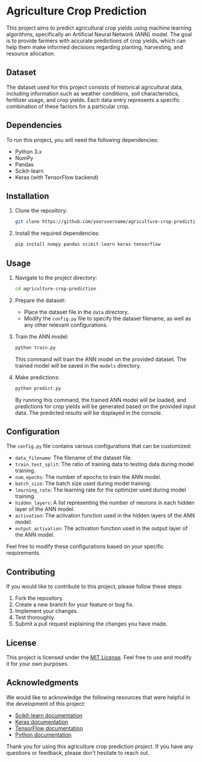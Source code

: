 # Agriculture Crop Prediction

This project aims to predict agricultural crop yields using machine learning algorithms,
specifically an Artificial Neural Network (ANN) model. The goal is to provide farmers with accurate predictions of crop yields,
which can help them make informed decisions regarding planting, harvesting, and resource allocation.

## Dataset

The dataset used for this project consists of historical agricultural data,
including information such as weather conditions, soil characteristics, fertilizer usage, and
crop yields. Each data entry represents a specific combination of these factors for a particular crop.

## Dependencies

To run this project, you will need the following dependencies:

- Python 3.x
- NumPy
- Pandas
- Scikit-learn
- Keras (with TensorFlow backend)

## Installation

1. Clone the repository:

   ```bash
   git clone https://github.com/yourusername/agriculture-crop-prediction.git
   ```

2. Install the required dependencies:

   ```bash
   pip install numpy pandas scikit-learn keras tensorflow
   ```

## Usage

1. Navigate to the project directory:

   ```bash
   cd agriculture-crop-prediction
   ```

2. Prepare the dataset:

   - Place the dataset file in the `data` directory.
   - Modify the `config.py` file to specify the dataset filename, as well as any other relevant configurations.

3. Train the ANN model:

   ```bash
   python train.py
   ```

   This command will train the ANN model on the provided dataset. The trained model will be saved in the `models` directory.

4. Make predictions:

   ```bash
   python predict.py
   ```

   By running this command, the trained ANN model will be loaded, and predictions for crop yields will be generated based on the provided input data. The predicted results will be displayed in the console.

## Configuration

The `config.py` file contains various configurations that can be customized:

- `data_filename`: The filename of the dataset file.
- `train_test_split`: The ratio of training data to testing data during model training.
- `num_epochs`: The number of epochs to train the ANN model.
- `batch_size`: The batch size used during model training.
- `learning_rate`: The learning rate for the optimizer used during model training.
- `hidden_layers`: A list representing the number of neurons in each hidden layer of the ANN model.
- `activation`: The activation function used in the hidden layers of the ANN model.
- `output_activation`: The activation function used in the output layer of the ANN model.

Feel free to modify these configurations based on your specific requirements.

## Contributing

If you would like to contribute to this project, please follow these steps:

1. Fork the repository.
2. Create a new branch for your feature or bug fix.
3. Implement your changes.
4. Test thoroughly.
5. Submit a pull request explaining the changes you have made.

## License

This project is licensed under the [MIT License](LICENSE). Feel free to use and modify it for your own purposes.

## Acknowledgments

We would like to acknowledge the following resources that were helpful in the development of this project:

- [Scikit-learn documentation](https://scikit-learn.org/stable/documentation.html)
- [Keras documentation](https://keras.io/)
- [TensorFlow documentation](https://www.tensorflow.org/api_docs)
- [Python documentation](https://docs.python.org/3/)

Thank you for using this agriculture crop prediction project. If you have any questions or feedback, please don't hesitate to reach out.
